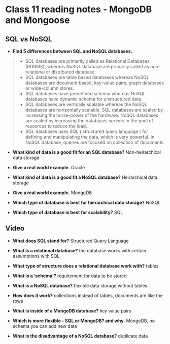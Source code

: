 # Class 11 reading notes - MongoDB and Mongoose

## SQL vs NoSQL

- **Find 5 differences between SQL and NoSQL databases.**

> - SQL databases are primarily called as Relational Databases (RDBMS); whereas NoSQL database are primarily called as non-relational or distributed database.
> - SQL databases are table based databases whereas NoSQL databases are document based, key-value pairs, graph databases or wide-column stores. 
> - SQL databases have predefined schema whereas NoSQL databases have dynamic schema for unstructured data.
> - SQL databases are vertically scalable whereas the NoSQL databases are horizontally scalable. SQL databases are scaled by increasing the horse-power of the hardware. NoSQL databases are scaled by increasing the databases servers in the pool of resources to reduce the load.
> - SQL databases uses SQL ( structured query language ) for defining and manipulating the data, which is very powerful. In NoSQL database, queries are focused on collection of documents.

- **What kind of data is a good fit for an SQL database?**
Non-heirarchical data storage

- **Give a real world example.**
Oracle

- **What kind of data is a good fit a NoSQL database?**
Heirarchical data storage

- **Give a real world example.**
MongoDB

- **Which type of database is best for hierarchical data storage?**
NoSQL

- **Which type of database is best for scalability?**
SQL

## Video

- **What does SQL stand for?**
Structured Query Language

- **What is a relational database?**
the database works with certain assumptions with SQL

- **What type of structure does a relational database work with?**
tables

- **What is a ‘schema’?**
requirement for data to be stored

- **What is a NoSQL database?**
flexible data storage without tables

- **How does it work?**
collections instead of tables, documents are like the rows

- **What is inside of a MongoDB database?**
key value pairs

- **Which is more flexible - SQL or MongoDB? and why.**
MongoDB, no schema you can add new data

- **What is the disadvantage of a NoSQL database?**
duplicate data
